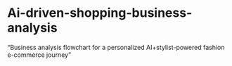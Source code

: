 # Ai-driven-shopping-business-analysis
“Business analysis flowchart for a personalized AI+stylist-powered fashion e-commerce journey”
